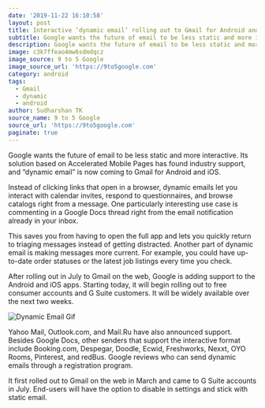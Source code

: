 ```yaml
---
date: '2019-11-22 16:10:58'
layout: post
title: Interactive ‘dynamic email’ rolling out to Gmail for Android and iOS
subtitle: Google wants the future of email to be less static and more interactive
description: Google wants the future of email to be less static and more interactive
image: c3k7ffeao4mw6sdmdqcz
image_source: 9 to 5 Google
image_source_url: 'https://9to5google.com'
category: android
tags:
  - Gmail
  - dynamic
  - android
author: Sudharshan TK
source_name: 9 to 5 Google
source_url: 'https://9to5google.com'
paginate: true
---
```

Google wants the future of email to be less static and more interactive. Its solution based on Accelerated Mobile Pages has found industry support, and “dynamic email” is now coming to Gmail for Android and iOS.

Instead of clicking links that open in a browser, dynamic emails let you interact with calendar invites, respond to questionnaires, and browse catalogs right from a message. One particularly interesting use case is commenting in a Google Docs thread right from the email notification already in your inbox.

This saves you from having to open the full app and lets you quickly return to triaging messages instead of getting distracted. Another part of dynamic email is making messages more current. For example, you could have up-to-date order statuses or the latest job listings every time you check.

After rolling out in July to Gmail on the web, Google is adding support to the Android and iOS apps. Starting today, it will begin rolling out to free consumer accounts and G Suite customers. It will be widely available over the next two weeks.

![Dynamic Email Gif](https://res.cloudinary.com/read-write-tech/image/upload/v1574419610/hamonnxjboljcep0zlhm.gif "Dynamic Email Gif")

Yahoo Mail, Outlook.com, and Mail.Ru have also announced support. Besides Google Docs, other senders that support the interactive format include Booking.com, Despegar, Doodle, Ecwid, Freshworks, Nexxt, OYO Rooms, Pinterest, and redBus. Google reviews who can send dynamic emails through a registration program.

It first rolled out to Gmail on the web in March and came to G Suite accounts in July. End-users will have the option to disable in settings and stick with static email.
